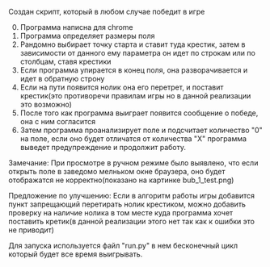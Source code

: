 Создан скрипт, который в любом случае победит в игре

0. Программа написна для chrome
1. Программа определяет размеры поля
2. Рандомно выбирает точку старта и ставит туда крестик, затем в зависимости от данного ему параметра он идет по строкам или по столбцам, ставя крестики
3. Если программа упирается в конец поля, она разворачивается и идет в обратную строну
4. Если на пути появится нолик она его перетрет, и поставит крестик(это противоречи правилам игры но в данной реализации это возможно)
5. После того как программа выиграет появится сообщение о победе, она с ним согласится
6. Затем программа проанализирует поле и подсчитает количество "0" на поле, если оно будет отличатся от количества "Х" программа выведет предупреждение и продолжит работу.


Замечание: 
При просмотре в ручном режиме было выявлено, что если открыть поле в заведомо мелньком окне браузера, оно будет отображатся не корректно(показано на картинке bub_1_test.png)


Предложение по улучшению:
Если в алгоритм работы игры добавится пункт запрещающий перетирать нолик крестиком, можно добавить проверку на наличие нолика в том месте куда программа хочет поставить кретик(в данной реализации этого нет так как к ошибки это не приводит)
 
Для запуска используется файл "run.py" в нем бесконечный цикл который будет все время выигрывать.
